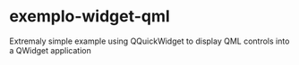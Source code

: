 # exemplo-widget-qml

Extremaly simple example using QQuickWidget to display QML controls into a QWidget application

